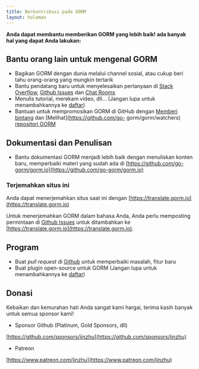 ```yaml
---
title: Berkontribusi pada GORM
layout: halaman
---
```


**Anda dapat membantu memberikan GORM yang lebih baik! ada banyak hal yang dapat Anda lakukan:**

## Bantu orang lain untuk mengenal GORM

* Bagikan GORM dengan dunia melalui channel sosial, atau cukup beri tahu orang-orang yang mungkin tertarik
* Bantu pendatang baru untuk menyelesaikan pertanyaan di [Stack Overflow](https://stackoverflow.com/questions/tagged/go-gorm), [Github Issues](https://github.com/go-gorm/gorm/issues) dan [Chat Rooms](/community.html#Chat)
* Menulis tutorial, merekam video, dll... (Jangan lupa untuk menambahkannya ke [daftar](/community.html))
* Bantuan untuk mempromosikan GORM di GitHub dengan [Memberi bintang](https://github.com/go-gorm/gorm/stargazers) dan [Melihat](https://github.com/go- gorm/gorm/watchers) [repositori GORM](https://github.com/go-gorm/gorm)

## Dokumentasi dan Penulisan

* Bantu dokumentasi GORM menjadi lebih baik dengan menuliskan konten baru, memperbaiki materi yang sudah ada di [https://github.com/go-gorm/gorm.io](https://github.com/go-gorm/gorm.io)

### Terjemahkan situs ini

Anda dapat menerjemahkan situs saat ini dengan [https://translate.gorm.io](https://translate.gorm.io)

Untuk menerjemahkan GORM dalam bahasa Anda, Anda perlu memposting permintaan di [Github Issues](https://github.com/go-gorm/gorm.io/issues) untuk ditambahkan ke [https://translate.gorm.io](https://translate.gorm.io).

## Program

* Buat *pull request* di [Github](https://github.com/go-gorm/gorm) untuk memperbaiki masalah, fitur baru
* Buat plugin open-source untuk GORM (Jangan lupa untuk menambahkannya ke [daftar](/community.html#Open-Sources))

## Donasi

Kebaikan dan kemurahan hati Anda sangat kami hargai, terima kasih banyak untuk semua sponsor kami!

* Sponsor Github (Platinum, Gold Sponsors, dll)

[https://github.com/sponsors/jinzhu](https://github.com/sponsors/jinzhu)

* Patreon

[https://www.patreon.com/jinzhu](https://www.patreon.com/jinzhu)

<br>
